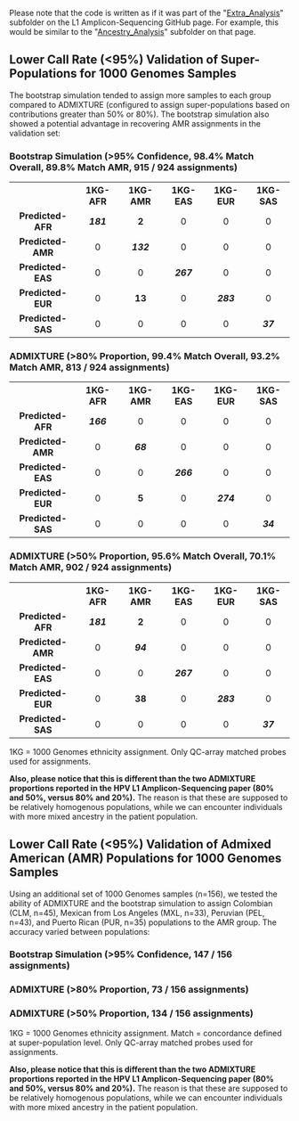 Please note that the code is written as if it was part of the "[Extra_Analysis](https://github.com/cwarden45/HPV_type_paper-archived_samples/tree/master/Downstream_R_Code/Extra_Analysis)" subfolder on the L1 Amplicon-Sequencing GitHub page.  For example, this would be similar to the "[Ancestry_Analysis](https://github.com/cwarden45/HPV_type_paper-archived_samples/tree/master/Downstream_R_Code/Extra_Analysis/Ancestry_Analysis)" subfolder on that page.

Lower Call Rate (<95%) Validation of Super-Populations for 1000 Genomes Samples
-----------------

The bootstrap simulation tended to assign more samples to each group compared to ADMIXTURE (configured to assign super-populations based on contributions greater than 50% or 80%). The bootstrap simulation also showed a potential advantage in recovering AMR assignments in the validation set: 

### Bootstrap Simulation (>95% Confidence, 98.4% Match Overall, 89.8% Match AMR, 915 / 924 assignments)

<table>
  <tbody>
    <tr>
	<th align="center"></th>
	<th align="center">1KG-AFR</th>
  <th align="center">1KG-AMR</th>
  <th align="center">1KG-EAS</th>
  <th align="center">1KG-EUR</th>
  <th align="center">1KG-SAS</th>
    </tr>
    <tr>
	<td align="center"><b>Predicted-AFR</b></td>
	<td align="center"><b><i>181</i></b></td>
	<td align="center"><b>2</b></td>
	<td align="center">0</td>
	<td align="center">0</td>
	<td align="center">0</td>
    </tr>
    <tr>
	<td align="center"><b>Predicted-AMR</b></td>
	<td align="center">0</td>
	<td align="center"><b><i>132</i></b></td>
	<td align="center">0</td>
	<td align="center">0</td>
	<td align="center">0</td>
    </tr>
    <tr>
	<td align="center"><b>Predicted-EAS</b></td>
	<td align="center">0</td>
	<td align="center">0</td>
	<td align="center"><b><i>267</i></b></td>
	<td align="center">0</td>
	<td align="center">0</td>
    </tr>
    <tr>
	<td align="center"><b>Predicted-EUR</b></td>
	<td align="center">0</td>
	<td align="center"><b>13</b></td>
	<td align="center">0</td>
	<td align="center"><b><i>283</i></b></td>
	<td align="center">0</td>
    </tr>
    <tr>
	<td align="center"><b>Predicted-SAS</b></td>
	<td align="center">0</td>
	<td align="center">0</td>
	<td align="center">0</td>
	 <td align="center">0</td>
	<td align="center"><b><i>37</i></b></td>
    </tr>
</tbody>
</table>

### ADMIXTURE (>80% Proportion, 99.4% Match Overall, 93.2% Match AMR, 813 / 924 assignments)


<table>
  <tbody>
    <tr>
	<th align="center"></th>
	<th align="center">1KG-AFR</th>
  <th align="center">1KG-AMR</th>
  <th align="center">1KG-EAS</th>
  <th align="center">1KG-EUR</th>
  <th align="center">1KG-SAS</th>
    </tr>
    <tr>
	<td align="center"><b>Predicted-AFR</b></td>
	<td align="center"><b><i>166</i></b></td>
	<td align="center">0</td>
	<td align="center">0</td>
	<td align="center">0</td>
	<td align="center">0</td>
    </tr>
    <tr>
	<td align="center"><b>Predicted-AMR</b></td>
	<td align="center">0</td>
	<td align="center"><b><i>68</i></b></td>
	<td align="center">0</td>
	<td align="center">0</td>
	<td align="center">0</td>
    </tr>
    <tr>
	<td align="center"><b>Predicted-EAS</b></td>
	<td align="center">0</td>
	<td align="center">0</td>
	<td align="center"><b><i>266</i></b></td>
	<td align="center">0</td>
	<td align="center">0</td>
    </tr>
    <tr>
	<td align="center"><b>Predicted-EUR</b></td>
	<td align="center">0</td>
	<td align="center"><b>5</b></td>
	<td align="center">0</td>
	<td align="center"><b><i>274</i></b></td>
	<td align="center">0</td>
    </tr>
    <tr>
	<td align="center"><b>Predicted-SAS</b></td>
	<td align="center">0</td>
	<td align="center">0</td>
	<td align="center">0</td>
	 <td align="center">0</td>
	<td align="center"><b><i>34</i></b></td>
    </tr>
</tbody>
</table>

### ADMIXTURE (>50% Proportion, 95.6% Match Overall, 70.1% Match AMR, 902 / 924 assignments)

<table>
  <tbody>
    <tr>
	<th align="center"></th>
	<th align="center">1KG-AFR</th>
  	<th align="center">1KG-AMR</th>
 	 <th align="center">1KG-EAS</th>
 	 <th align="center">1KG-EUR</th>
 	 <th align="center">1KG-SAS</th>
    </tr>
    <tr>
	<td align="center"><b>Predicted-AFR</b></td>
	<td align="center"><b><i>181</i></b></td>
	<td align="center"><b>2</b></td>
	<td align="center">0</td>
	<td align="center">0</td>
	<td align="center">0</td>
    </tr>
    <tr>
	<td align="center"><b>Predicted-AMR</b></td>
	<td align="center">0</td>
	<td align="center"><b><i>94</i></b></td>
	<td align="center">0</td>
	<td align="center">0</td>
	<td align="center">0</td>
    </tr>
    <tr>
	<td align="center"><b>Predicted-EAS</b></td>
	<td align="center">0</td>
	<td align="center">0</td>
	<td align="center"><b><i>267</i></b></td>
	<td align="center">0</td>
	<td align="center">0</td>
    </tr>
    <tr>
	<td align="center"><b>Predicted-EUR</b></td>
	<td align="center">0</td>
	<td align="center"><b>38</b></td>
	<td align="center">0</td>
	<td align="center"><b><i>283</i></b></td>
	<td align="center">0</td>
    </tr>
    <tr>
	<td align="center"><b>Predicted-SAS</b></td>
	<td align="center">0</td>
	<td align="center">0</td>
	<td align="center">0</td>
	 <td align="center">0</td>
	<td align="center"><b><i>37</i></b></td>
    </tr>
</tbody>
</table>

1KG = 1000 Genomes ethnicity assignment. Only QC-array matched probes used for assignments.

**Also, please notice that this is different than the two ADMIXTURE proportions reported in the HPV L1 Amplicon-Sequencing paper (80% and 50%, versus 80% and 20%).**  The reason is that these are supposed to be relatively homogenous populations, while we can encounter individuals with more mixed ancestry in the patient population.

Lower Call Rate (<95%) Validation of Admixed American (AMR) Populations for 1000 Genomes Samples
-----------------

Using an additional set of 1000 Genomes samples (n=156), we tested the ability of ADMIXTURE and the bootstrap simulation to assign Colombian (CLM, n=45), Mexican from Los Angeles (MXL, n=33), Peruvian (PEL, n=43), and Puerto Rican (PUR, n=35) populations to the AMR group.  The accuracy varied between populations:

### Bootstrap Simulation (>95% Confidence, 147 / 156 assignments)

### ADMIXTURE (>80% Proportion, 73 / 156 assignments)

### ADMIXTURE (>50% Proportion, 134 / 156 assignments)


1KG = 1000 Genomes ethnicity assignment. Match = concordance defined at super-population level.  Only QC-array matched probes used for assignments.

**Also, please notice that this is different than the two ADMIXTURE proportions reported in the HPV L1 Amplicon-Sequencing paper (80% and 50%, versus 80% and 20%).**  The reason is that these are supposed to be relatively homogenous populations, while we can encounter individuals with more mixed ancestry in the patient population.
